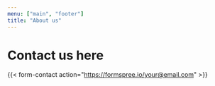 ```yaml
---
menu: ["main", "footer"]
title: "About us"
---
```


# Contact us here
{{< form-contact action="https://formspree.io/your@email.com" >}}
